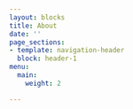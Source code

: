```yaml
---
layout: blocks
title: About
date: ''
page_sections:
- template: navigation-header
  block: header-1
menu:
  main:
    weight: 2

---
```

